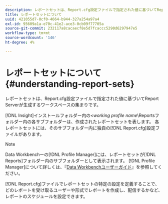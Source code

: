 ```yaml
---
description: レポートセットは、Report.cfg設定ファイルで指定された値に基づいてReport Serverが生成するワークスペースの集まりです。
title: レポートセットについて
uuid: 421055d7-0cf0-4664-b944-327a254a97a4
exl-id: 95609a1a-e70c-41e2-ace3-0cb09f77705a
source-git-commit: 232117a8cacaecf8e5d7fcaccc5290d6297947e5
workflow-type: tm+mt
source-wordcount: '146'
ht-degree: 4%

---
```


# レポートセットについて{#understanding-report-sets}

レポートセットは、Report.cfg設定ファイルで指定された値に基づいてReport Serverが生成するワークスペースの集まりです。

[!DNL Insight]インストールフォルダー内の&lt;*working profile name*\Reportsフォルダー内の各サブフォルダーは、作成されたレポートセットを表します。 各レポートセットには、そのサブフォルダー内に独自の[!DNL Report.cfg]設定ファイルがあります。

>[!NOTE]
>
>Data Workbenchーの[!DNL Profile Manager]には、レポートセットが[!DNL Reports]フォルダー内のサブフォルダーとして表示されます。 [!DNL Profile Manager]について詳しくは、『[Data Workbenchユーザーガイド](https://experienceleague.adobe.com/docs/data-workbench/using/home.html#Data_Workbench_Help)』を参照してください。

[!DNL Report.cfg]ファイルでレポートセットの特定の設定を定義することで、どのレポートを受け取るユーザーや形式でレポートを作成し、配信するかなど、レポートのスケジュールを設定できます。
